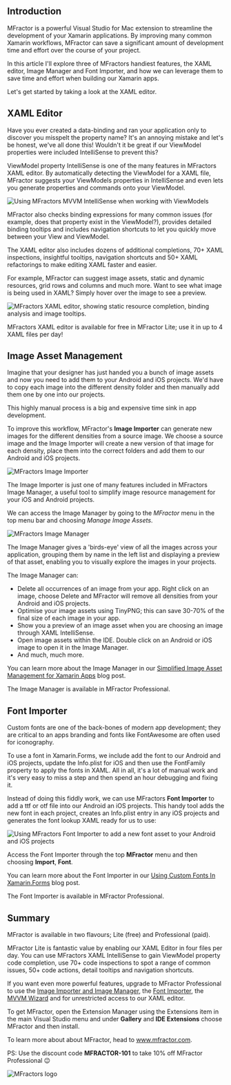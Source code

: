 ## Introduction

MFractor is a powerful Visual Studio for Mac extension to streamline the development of your Xamarin applications. By improving many common Xamarin workflows, MFractor can save a significant amount of development time and effort over the course of your project.

In this article I'll explore three of MFractors handiest features, the XAML editor, Image Manager and Font Importer, and how we can leverage them to save time and effort when building our Xamarin apps.

Let's get started by taking a look at the XAML editor.

## XAML Editor

Have you ever created a data-binding and ran your application only to discover you misspelt the property name? It's an annoying mistake and let's be honest, we've all done this! Wouldn't it be great if our ViewModel properties were included IntelliSense to prevent this?

ViewModel property IntelliSense is one of the many features in MFractors XAML editor. By automatically detecting the ViewModel for a XAML file, MFractor suggests your ViewModels properties in IntelliSense and even lets you generate properties and commands onto your ViewModel.

![Using MFractors MVVM IntelliSense when working with ViewModels](img/mvvm-intellisense.gif)

MFractor also checks binding expressions for many common issues (for example, does that property exist in the ViewModel?), provides detailed binding tooltips and includes navigation shortcuts to let you quickly move between your View and ViewModel.

The XAML editor also includes dozens of additional completions, 70+ XAML inspections, insightful tooltips, navigation shortcuts and 50+ XAML refactorings to make editing XAML faster and easier.

For example, MFractor can suggest image assets, static and dynamic resources, grid rows and columns and much more. Want to see what image is being used in XAML? Simply hover over the image to see a preview.

![MFractors XAML editor, showing static resource completion, binding analysis and image tooltips.](img/xaml-editor.gif)

MFractors XAML editor is available for free in MFractor Lite; use it in up to 4 XAML files per day!

## Image Asset Management

Imagine that your designer has just handed you a bunch of image assets and now you need to add them to your Android and iOS projects. We'd have to copy each image into the different density folder and then manually add them one by one into our projects.

This highly manual process is a big and expensive time sink in app development.

To improve this workflow, MFractor's **Image Importer** can generate new images for the different densities from a source image. We choose a source image and the Image Importer will create a new version of that image for each density, place them into the correct folders and add them to our Android and iOS projects.

![MFractors Image Importer](img/image-importer.png)

The Image Importer is just one of many features included in MFractors Image Manager, a useful tool to simplify image resource management for your iOS and Android projects.

We can access the Image Manager by going to the *MFractor* menu in the top menu bar and choosing *Manage Image Assets*.

![MFractors Image Manager](img/image-manager.png)

The Image Manager gives a 'birds-eye' view of all the images across your application, grouping them by name in the left list and displaying a preview of that asset, enabling you to visually explore the images in your projects.

The Image Manager can:
 * Delete all occurrences of an image from your app. Right click on an image, choose Delete and MFractor will remove all densities from your Android and iOS projects.
 * Optimise your image assets using TinyPNG; this can save 30-70% of the final size of each image in your app.
 * Show you a preview of an image asset when you are choosing an image through XAML IntelliSense.
 * Open image assets within the IDE. Double click on an Android or iOS image  to open it in the Image Manager.
 * And much, much more.

You can learn more about the Image Manager in our [Simplified Image Asset Management for Xamarin Apps](https://www.mfractor.com/blogs/news/simplified-image-asset-management-for-xamarin-apps) blog post.

The Image Manager is available in MFractor Professional.

## Font Importer

Custom fonts are one of the back-bones of modern app development; they are critical to an apps branding and fonts like FontAwesome are often used  for iconography.

To use a font in Xamarin.Forms, we include add the font to our Android and iOS projects, update the Info.plist for iOS and then use the FontFamily property to apply the fonts in XAML. All in all, it's a lot of manual work and it's very easy to miss a step and then spend an hour debugging and fixing it.

Instead of doing this fiddly work, we can use MFractors **Font Importer** to add a ttf or otf file into our Android an iOS projects. This handy tool adds the new font in each project, creates an Info.plist entry in any iOS projects and generates the font lookup XAML ready for us to use:

![Using MFractors Font Importer to add a new font asset to your Android and iOS projects](img/font-importer.png)

Access the Font Importer through the top **MFractor** menu and then choosing **Import**, **Font**.

You can learn more about the Font Importer in our [Using Custom Fonts In Xamarin.Forms](https://www.mfractor.com/blogs/news/using-custom-fonts-in-xamarin-forms) blog post.

The Font Importer is available in MFractor Professional.

## Summary

MFractor is available in two flavours; Lite (free) and Professional (paid).

MFractor Lite is fantastic value by enabling our XAML Editor in four files per day. You can use MFractors XAML IntelliSense to gain ViewModel property code completion, use 70+ code inspections to spot a range of common issues, 50+ code actions, detail tooltips and navigation shortcuts.

If you want even more powerful features, upgrade to MFractor Professional to use the [Image Importer and Image Manager](https://www.mfractor.com/blogs/news/simplified-image-asset-management-for-xamarin-apps), the [Font Importer](https://www.mfractor.com/blogs/news/using-custom-fonts-in-xamarin-forms), the [MVVM Wizard](https://www.mfractor.com/blogs/news/generating-viewmodels-in-xamarin-forms-with-the-mvvm-wizard) and for unrestricted access to our XAML editor.

To get MFractor, open the Extension Manager using the Extensions item in the main Visual Studio menu and under **Gallery** and **IDE Extensions** choose MFractor and then install.

To learn more about about MFractor, head to www.mfractor.com.

PS: Use the discount code **MFRACTOR-101** to take 10% off MFractor Professional 😉

![MFractors logo](img/logo-horizontal.png)
